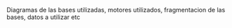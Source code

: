 Diagramas de las bases utilizadas, motores utilizados, fragmentacion de las bases, datos a utilizar etc
